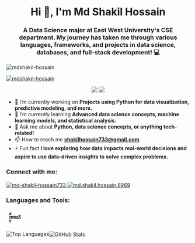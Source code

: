 <h1 align="center">Hi 👋, I'm Md Shakil Hossain</h1>
<h3 align="center">A Data Science major at East West University's CSE department. My journey has taken me through various languages, frameworks, and projects in data science, databases, and full-stack development! 💻</h3>

<p align="left"> 
  <img src="https://komarev.com/ghpvc/?username=mdshakil-hossain&label=Profile%20views&color=0e75b6&style=flat" alt="mdshakil-hossain" /> 
</p>

<!-- Profile Trophy Section -->
<p align="left">
  <a href="https://github.com/ryo-ma/github-profile-trophy">
    <img src="https://github-profile-trophy.vercel.app/?username=mdshakil-hossain" alt="mdshakil-hossain" />
  </a>
</p>

<!-- Fun Animated Gifs -->
<div align="center">
  <img src="https://i.giphy.com/media/v1.Y2lkPTc5MGI3NjExcWtweHR1cGE4N2F0NHRqbHNqcW1mbWlhNW45eDh6eXZpNHNqaG9yMSZlcD12MV9pbnRlcm5hbF9naWZfYnlfaWQmY3Q9Zw/LaVp0AyqR5bGsC5Cbm/giphy.gif" width="300"/>
  <img src="https://i.giphy.com/media/v1.Y2lkPTc5MGI3NjExbmh2YmI5cm9mNmVmeml2Ymwyb3J2bnRkczg4enZ4N2ltb2JuNjlzMSZlcD12MV9pbnRlcm5hbF9naWZfYnlfaWQmY3Q9Zw/bGgsc5mWoryfgKBx1u/giphy.gif" width="300"/>
</div>

<!-- Profile Description and Fun Facts -->
- 🔭 I’m currently working on **Projects using Python for data visualization, predictive modeling, and more.**
- 🌱 I’m currently learning **Advanced data science concepts, machine learning models, and statistical analysis.**
- 💬 Ask me about **Python, data science concepts, or anything tech-related!**
- 📫 How to reach me **shakilhossain733@gmail.com**
- ⚡ Fun fact **I love exploring how data impacts real-world decisions and aspire to use data-driven insights to solve complex problems.**

<!-- Connect With Me Section -->
<h3 align="left">Connect with me:</h3>
<p align="left">
  <a href="https://linkedin.com/in/md-shakil-hossain733" target="blank">
    <img align="center" src="https://raw.githubusercontent.com/rahuldkjain/github-profile-readme-generator/master/src/images/icons/Social/linked-in-alt.svg" alt="md-shakil-hossain733" height="30" width="40" />
  </a>
  <a href="https://fb.com/md.shakil.hossain.6969" target="blank">
    <img align="center" src="https://raw.githubusercontent.com/rahuldkjain/github-profile-readme-generator/master/src/images/icons/Social/facebook.svg" alt="md.shakil.hossain.6969" height="30" width="40" />
  </a>
</p>

<!-- Languages and Tools Section -->
<h3 align="left">Languages and Tools:</h3>
<p align="left"> 
  <a href="https://canvasjs.com" target="_blank" rel="noreferrer">
    <img src="https://raw.githubusercontent.com/Hardik0307/Hardik0307/master/assets/canvasjs-charts.svg" alt="canvasjs" width="40" height="40"/> 
  </a> 
</p>

<!-- GitHub Stats -->
<p>
  <img align="left" src="https://github-readme-stats.vercel.app/api/top-langs?username=mdshakil-hossain&show_icons=true&locale=en&layout=compact&theme=radical" alt="Top Languages" />
</p>

<p>
  <img align="center" src="https://github-readme-stats.vercel.app/api?username=mdshakil-hossain&show_icons=true&locale=en&theme=radical" alt="GitHub Stats" />
</p>

